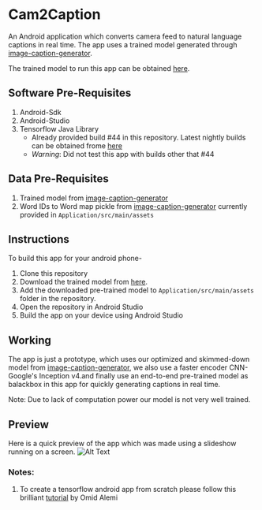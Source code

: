 # Cam2Caption
An Android application which converts camera feed to natural language captions in real time.
The app uses a trained model generated through [image-caption-generator](https://github.com/neural-nuts/image-caption-generator).

The trained model to run this app can be obtained [here](https://drive.google.com/open?id=0ByhzM2YklhADNmk4cEN2MTA5U0E).

## Software Pre-Requisites
1. Android-Sdk
2. Android-Studio
3. Tensorflow Java Library
    - Already provided build #44 in this repository. Latest nightly builds can be obtained frome [here](https://ci.tensorflow.org/view/Nightly/job/nightly-android/)
    - *Warning*: Did not test this app with builds other that #44

## Data Pre-Requisites
1. Trained model from [image-caption-generator](https://github.com/neural-nuts/image-caption-generator)
2. Word IDs to Word map pickle from [image-caption-generator](https://github.com/neural-nuts/image-caption-generator) currently provided in `Application/src/main/assets`


## Instructions
To build this app for your android phone-
1. Clone this repository
2. Download the trained model from [here](https://drive.google.com/open?id=0ByhzM2YklhADNmk4cEN2MTA5U0E).
3. Add the downloaded pre-trained model to `Application/src/main/assets` folder in the repository.
4. Open the repository in Android Studio
5. Build the app on your device using Android Studio

## Working
The app is just a prototype, which uses our optimized and skimmed-down model from [image-caption-generator](https://github.com/neural-nuts/image-caption-generator), we also use a faster encoder CNN- Google's Inception v4.and finally use an end-to-end pre-trained model as balackbox in this app for quickly generating captions in real time.

Note: Due to lack of computation power our model is not very well trained.

## Preview
Here is a quick preview of the app which was made using a slideshow running on a screen.
![Alt Text](https://github.com/neural-nuts/Cam2Caption/blob/master/preview.gif)



### Notes: 
1. To create a tensorflow android app from scratch please follow this brilliant [tutorial](https://omid.al/posts/2017-02-20-Tutorial-Build-Your-First-Tensorflow-Android-App.html) by Omid Alemi


